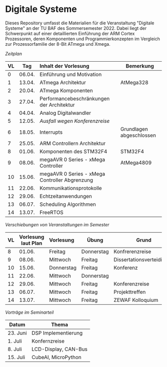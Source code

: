# Digitale Systeme

Dieses Repository umfasst die Materialien für die Veranstaltung "Digitale
Systeme" an der TU BAF des Sommersemester 2022. Dabei liegt der Schwerpunkt
auf einer detaillierten Einführung der ARM Cortex Prozessoren, deren Komponenten
und Programmierkonzepten im Vergleich zur Prozessorfamilie der 8-Bit ATmega und Xmega.

_Zeitplan_

| VL  | Tag    | Inhalt der Vorlesung                           | Bemerkung                |
| --- | ------ |:---------------------------------------------- | ------------------------ |
| 0   | 06.04. | Einführung und Motivation                      |                          |
| 1   | 13.04. | ATmega Architektur                             | AtMega328                |
| 2   | 20.04. | ATmega Komponenten                             |                          |
| 3   | 27.04. | Performancebeschränkungen der Architektur      |                          |
| 4   | 04.04. | Analog Digitalwandler                          |                          |
| 5   | 12.05. | _Ausfall wegen Konferenzreise_                 |                          |
| 6   | 18.05. | Interrupts                                     | Grundlagen abgeschlossen |
| 7   | 25.05. | ARM Controllern Architektur                    |                          |
| 8   | 01.06. | Komponenten des STM32F4                        | STM32F4                  |
| 9   | 08.06. | megaAVR 0 Series - xMega Controller            | AtMega4809               |
| 10  | 15.06. | megaAVR 0 Series - xMega Controller Abgrenzung |                          |
| 11  | 22.06. | Kommunikationsprotokolle                       |                          |
| 12  | 29.06. | Echtzeitanwendungen                            |                          |
| 13  | 06.07. | Scheduling Algorithmen                         |                          |
| 14  | 13.07. | FreeRTOS                                       |                          |

_Verschiebungen von Veranstaltungen im Semester_

| VL  | Vorlesung laut Plan | Vorlesung  | Übung      | Grund                     |
| --- | ------------------- |:---------- | ---------- | ------------------------- |
| 8   | 01.06.              | Freitag    | Donnerstag | Konfrerenzreise           |
| 9   | 08.06.              | Mittwoch   | Freitag    | Dissertationsverteidigung |
| 10  | 15.06.              | Donnerstag | Freitag    | Konferenz                 |
| 11  | 22.06.              | Mittwoch   | Donnerstag |                           |
| 12  | 29.06.              | Mittwoch   | Freitag    | Konferenzreise            |
| 13  | 06.07.              | Mittwoch   | Freitag    | Projekttreffen            |
| 14  | 13.07.              | Mittwoch   | Freitag    | ZEWAF Kolloquium          |

_Vorträge im Seminarteil_

| Datum    | Thema                |
| -------- | -------------------- |
| 23. Juni | DSP Implementierung  |
| 1. Juli  | Konfernzreise        |
| 8. Juli  | LCD-Display, CAN-Bus |
| 15. Juli | CubeAI, MicroPython  |
